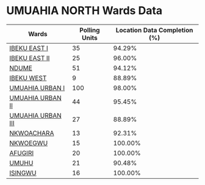 
# UMUAHIA NORTH Wards Data

| Wards | Polling Units | Location Data Completion (%) |
| ---- | ----- | ------- |
| [IBEKU EAST  I](./wards/151-ibeku-east-i) | 35 | 94.29% |
| [IBEKU EAST  II](./wards/152-ibeku-east-ii) | 25 | 96.00% |
| [NDUME](./wards/153-ndume) | 51 | 94.12% |
| [IBEKU WEST](./wards/154-ibeku-west) | 9 | 88.89% |
| [UMUAHIA URBAN  I](./wards/155-umuahia-urban-i) | 100 | 98.00% |
| [UMUAHIA URBAN  II](./wards/156-umuahia-urban-ii) | 44 | 95.45% |
| [UMUAHIA URBAN  III](./wards/157-umuahia-urban-iii) | 27 | 88.89% |
| [NKWOACHARA](./wards/158-nkwoachara) | 13 | 92.31% |
| [NKWOEGWU](./wards/159-nkwoegwu) | 15 | 100.00% |
| [AFUGIRI](./wards/160-afugiri) | 20 | 100.00% |
| [UMUHU](./wards/161-umuhu) | 21 | 90.48% |
| [ISINGWU](./wards/162-isingwu) | 16 | 100.00% |




